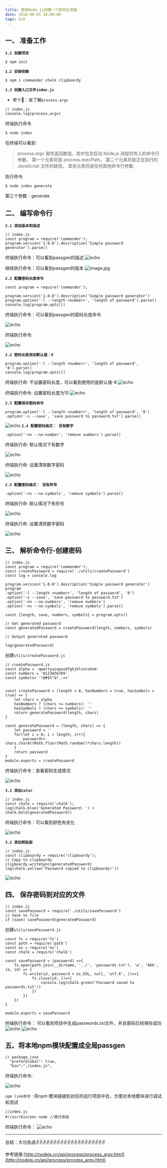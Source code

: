 ```yaml
---
title: 使用Node.js创建一个密码生成器
date: 2018-08-01 10:00:00
tags: Es6
---
```


<meta name="referrer" content="no-referrer"/>

## 一、 准备工作

**`1.1 创建项目`** 
```
$ npm init 
```
**`1.2 安装依赖`** 
```
$ npm i commander chalk clipboardy
```
**`1.3 创建入口文件index.js`** 

* 举个🌰：来了解`process.argv`
```
// index.js
console.log(process.argv)
```
终端执行命令
```
$ node index
```
在终端可以看到
> process.argv 属性返回数组，其中包含启动 Node.js 进程时传入的命令行参数。 第一个元素将是 process.execPath。 第二个元素将是正在执行的 JavaScript 文件的路径。 其余元素将是任何其他命令行参数.

执行命令
```
$ node index generate
```
第三个参数：generate


## 二、 编写命令行
**`2.1 添加版本和描述`** 
```
// index.js
const program = require('commander');
program.version('1.0.0').description('Simple password generator').parse()
```
终端执行命令：可以看到passgen的描述
![echo](https://upload-images.jianshu.io/upload_images/11846892-110a429eb9534a8a.png?imageMogr2/auto-orient/strip%7CimageView2/2/w/1240)

继续执行命令：可以看到passgen的版本
![image.jpg](https://upload-images.jianshu.io/upload_images/11846892-57f09a251153ab17.jpg?imageMogr2/auto-orient/strip%7CimageView2/2/w/1240)

**`2.2 配置密码长度命令`** 

```
const program = require('commander');

program.version('1.0.0').description('Simple password generator')
program.option('-l --length <number>', 'length of password').parse()
console.log(program.opts())
```
终端执行命令：可以看到passgen的密码长度命令

![echo](https://upload-images.jianshu.io/upload_images/11846892-acb4103ecbd9ff7c.png?imageMogr2/auto-orient/strip%7CimageView2/2/w/1240)

终端执行命令:

![echo](https://upload-images.jianshu.io/upload_images/11846892-46110485e632e8fa.png?imageMogr2/auto-orient/strip%7CimageView2/2/w/1240)


**`2.2 密码长度添加默认值：8`** 
```
program.option('-l --length <number>', 'length of password', '8').parse()
console.log(program.opts())
```
终端执行命: 不设置密码长度，可以看到使用的是默认值-8
![echo](https://upload-images.jianshu.io/upload_images/11846892-2e66db148b879ac9.png?imageMogr2/auto-orient/strip%7CimageView2/2/w/1240)

终端执行命令: 设置密码长度为10
![echo](https://upload-images.jianshu.io/upload_images/11846892-472310c65c56dbee.png?imageMogr2/auto-orient/strip%7CimageView2/2/w/1240)

**`2.3 配置保存密码命令`** 
```
program.option('-l --length <number>', 'length of password', '8')
.option('-s --save', 'save password to password.txt').parse()
```

![echo](https://upload-images.jianshu.io/upload_images/11846892-02df465998b44ec1.png?imageMogr2/auto-orient/strip%7CimageView2/2/w/1240)
**`2.4 配置密码格式： 没有数字`** 
```
.option('-nn --no-number', 'remove numbers').parse()
```

终端执行命: 默认情况下有数字

![echo](https://upload-images.jianshu.io/upload_images/11846892-92538b5c20f136d2.png?imageMogr2/auto-orient/strip%7CimageView2/2/w/1240)

终端执行命: 设置清除数字密码

![echo](https://upload-images.jianshu.io/upload_images/11846892-badabff8355a8f78.png?imageMogr2/auto-orient/strip%7CimageView2/2/w/1240)

**`2.5 配置密码格式： 没有符号`** 

```
.option('-ns --no-symbols', 'remove symbols').parse()
```
终端执行命: 默认情况下有符号

![echo](https://upload-images.jianshu.io/upload_images/11846892-aa9ad1459bdabce0.png?imageMogr2/auto-orient/strip%7CimageView2/2/w/1240)

终端执行命: 设置清除数字密码

![echo](https://upload-images.jianshu.io/upload_images/11846892-e93cbe2399555f17.png?imageMogr2/auto-orient/strip%7CimageView2/2/w/1240)

## 三、 解析命令行-创建密码

```
// index.js
const program = require('commander');
const createPassword = require('./utils/createPassword')
const log = console.log

program.version('1.0.0').description('Simple password generator')
program
.option('-l --length <number>', 'length of password', '8')
.option('-s --save', 'save password to password.txt')
.option('-nn --no-numbers', 'remove numbers')
.option('-ns --no-symbols', 'remove symbols').parse()

const {length, save, numbers, symbols} = program.opts()

// Get generated password
const generatedPassword = createPassword(length, numbers, symbols)

// Output generated password

log(generatedPassword)
```
创建`utils/createPassword.js`
```
// createPassword.js
const alpha = 'qwertyuiopasdfghjklzxcvbnm'
const numbers = '0123456789'
const symbols= '!@#$%^&*_-=+'


const createPassword = (length = 8, hasNumbers = true, hasSymbols = true) => {
    let chars = alpha
    hasNumbers ? (chars += numbers): ''
    hasSymbols ? (chars += symbols): ''
    return generatePassword(length, chars)
}

const generatePassword = (length, chars) => {
    let password = ''
    for(let i = 0; i < length; i++){
        password+= chars.charAt(Math.floor(Math.random()*chars.length))
    }
    return password
}
module.exports = createPassword
```
终端执行命令：查看密码生成情况

![echo](https://upload-images.jianshu.io/upload_images/11846892-941b8805f0bfb80e.png?imageMogr2/auto-orient/strip%7CimageView2/2/w/1240)

**`3.1 添加color`**
```
// index.js
const chalk = require('chalk');
log(chalk.blue('Generated Password: ') + chalk.bold(generatedPassword))
```
终端执行命令：可以看到颜色有变化

![echo](https://upload-images.jianshu.io/upload_images/11846892-32d1a340cc51c1a9.png?imageMogr2/auto-orient/strip%7CimageView2/2/w/1240)

**`3.2 添加剪贴板`**

```
// index.js
const clipboardy = require('clipboardy');
// Copy to clipboardy
clipboardy.writeSync(generatedPassword)
log(chalk.yellow('Password copied to clipboardy!'))
```

![echo](https://upload-images.jianshu.io/upload_images/11846892-c64d2dc6c8d138f2.png?imageMogr2/auto-orient/strip%7CimageView2/2/w/1240)

## 四、 保存密码到对应的文件

```
// index.js
const savePassword = require('./utils/savePassword')
// Save to file
if (save) savePassword(generatedPassword)
```
创建`utils/savePassword.js`
```
const fs = require('fs')
const path = require('path')
const os = require('os')
const chalk = require('chalk')

const savePassword = (password) =>{
    fs.open(path.join(__dirname, '../', 'passwords.txt'), 'a', '666', (e, id) => {
        fs.write(id, password + os.EOL, null, 'utf-8', ()=>{
            fs.close(id, ()=>{
                console.log(chalk.green('Password saved to passwords.txt'))
            })
        })
    })
}

module.exports = savePassword
```

终端执行命令： 可以看到项目中生成passwords.txt文件，并且密码已经保存成功
![echo](https://upload-images.jianshu.io/upload_images/11846892-3cb3b22cd3362a8f.png?imageMogr2/auto-orient/strip%7CimageView2/2/w/1240)
![echo](https://upload-images.jianshu.io/upload_images/11846892-0c4fdb83241d5f64.png?imageMogr2/auto-orient/strip%7CimageView2/2/w/1240)

## 五、将本地npm模块配置成全局passgen

```
// package.json
  "preferGlobal": true,
  "bin":"./index.js",
```
终端执行命令:

![echo](https://upload-images.jianshu.io/upload_images/11846892-babc95043530ed78.png?imageMogr2/auto-orient/strip%7CimageView2/2/w/1240)

`npm link命令：`将npm 模块链接到对应的运行项目中去，方便对本地模块进行调试和测试

```
//index.js
#!/usr/bin/env node //首行添加
```
终端执行命令：
![echo](https://upload-images.jianshu.io/upload_images/11846892-378ad30490e9f26b.png?imageMogr2/auto-orient/strip%7CimageView2/2/w/1240)

---

总结：大功告成✌️✌️✌️✌️✌️✌️✌️✌️✌️✌️✌️✌️✌️✌️✌️✌️✌️✌️✌️✌️

参考链接:[http://nodejs.cn/api/process/process_argv.html](http://nodejs.cn/api/process/process_argv.html)

